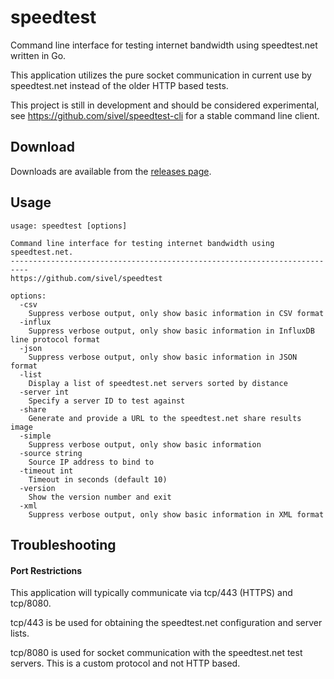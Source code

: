# speedtest

Command line interface for testing internet bandwidth using speedtest.net written in Go.

This application utilizes the pure socket communication in current use by speedtest.net instead of the older HTTP based tests.

This project is still in development and should be considered experimental, see https://github.com/sivel/speedtest-cli for a stable command line client.

## Download

Downloads are available from the [releases page](https://github.com/sivel/speedtest/releases).

## Usage

```
usage: speedtest [options]

Command line interface for testing internet bandwidth using speedtest.net.
--------------------------------------------------------------------------
https://github.com/sivel/speedtest

options:
  -csv
    Suppress verbose output, only show basic information in CSV format
  -influx
    Suppress verbose output, only show basic information in InfluxDB line protocol format
  -json
    Suppress verbose output, only show basic information in JSON format
  -list
    Display a list of speedtest.net servers sorted by distance
  -server int
    Specify a server ID to test against
  -share
    Generate and provide a URL to the speedtest.net share results image
  -simple
    Suppress verbose output, only show basic information
  -source string
    Source IP address to bind to
  -timeout int
    Timeout in seconds (default 10)
  -version
    Show the version number and exit
  -xml
    Suppress verbose output, only show basic information in XML format
```

## Troubleshooting

#### Port Restrictions

This application will typically communicate via tcp/443 (HTTPS) and tcp/8080.

tcp/443 is be used for obtaining the speedtest.net configuration and server lists.

tcp/8080 is used for socket communication with the speedtest.net test servers. This is a custom protocol and not HTTP based.
